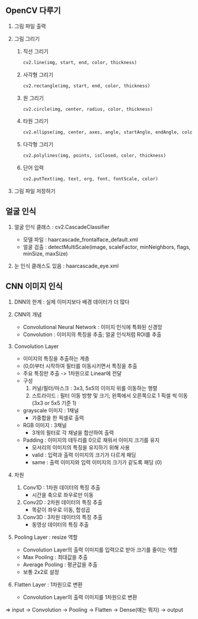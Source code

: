 
## OpenCV 다루기

1. 그림 파일 출력

2. 그림 그리기
    1) 직선 그리기
        ```python
        cv2.line(img, start, end, color, thickness)
        ```
    2) 사각형 그리기
        ```python
        cv2.rectangle(img, start, end, color, thickness)
        ```
    3) 원 그리기
        ```python
        cv2.circle(img, center, radius, color, thickness)
        ```
    4) 타원 그리기
        ```python
        cv2.ellipse(img, center, axes, angle, startAngle, endAngle, color, thickness)
        ```
    5) 다각형 그리기
        ```python
        cv2.polylines(img, points, isClosed, color, thickness)
        ```
    6) 단어 입력
        ```python
        cv2.putText(img, text, org, font, fontScale, color)
        ```

4. 그림 파일 저장하기

## 얼굴 인식

1. 얼굴 인식 클래스 : cv2.CascadeClassifier
    - 모델 파일 : haarcascade_frontalface_default.xml
    - 얼굴 검출 : detectMultiScale(image, scaleFactor, minNeighbors, flags, minSize, maxSize)

2. 눈 인식 클래스도 있음 : haarcascade_eye.xml

## CNN 이미지 인식

1. DNN의 한계 : 실제 이미지보다 배경 데이터가 더 많다

2. CNN의 개념
    - Convolutional Neural Network : 이미지 인식에 특화된 신경망
    - Convolution : 이미지의 특징을 추출; 얼굴 인식처럼 ROI를 추출

3. Convolution Layer
    - 이미지의 특징을 추출하는 계층
    - (0,0)부터 시작하여 필터를 이동시키면서 특징을 추출
    - 주요 특징만 추출 -> 1차원으로 Linear에 전달
    - 구성
      1) 커널/필터/마스크 : 3x3, 5x5의 이미지 위를 이동하는 행렬
      2) 스트라이드 : 필터 이동 방향 및 크기; 왼쪽에서 오른쪽으로 1 픽셀 씩 이동 (3x3 or 5x5 기준 1)
    - grayscale 이미지 : 1채널
      - 가중합을 한 픽셀로 출력
    - RGB 이미지 : 3채널
      - 3개의 필터로 각 채널을 합산하여 출력
    - Padding : 이미지의 테두리를 0으로 채워서 이미지 크기를 유지
      - 모서리의 이미지의 특징을 유지하기 위해 사용
      - valid : 입력과 출력 이미지의 크기가 다르게 패딩
      - same : 출력 이미지와 입력 이미지의 크기가 같도록 패딩 (0)

4. 차원
    1) Conv1D : 1차원 데이터의 특징 추출
        - 시간을 축으로 좌우로만 이동
    2) Conv2D : 2차원 데이터의 특징 추출
        - 똑같이 좌우로 이동, 합성곱
    3) Conv3D : 3차원 데이터의 특징 추출
        - 동영상 데이터의 특징 추출

5. Pooling Layer : resize 역할
    - Convolution Layer의 출력 이미지를 입력으로 받아 크기를 줄이는 역할
    - Max Pooling : 최대값을 추출
    - Average Pooling : 평균값을 추출
    - 보통 2x2로 설정

6. Flatten Layer : 1차원으로 변환
    - Convolution Layer의 출력 이미지를 1차원으로 변환

=> input -> Convolution -> Pooling -> Flatten -> Dense(얘는 뭐지) -> output





 
